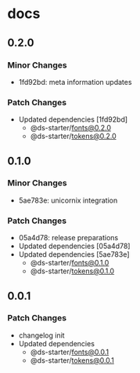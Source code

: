 # docs

## 0.2.0

### Minor Changes

- 1fd92bd: meta information updates

### Patch Changes

- Updated dependencies [1fd92bd]
  - @ds-starter/fonts@0.2.0
  - @ds-starter/tokens@0.2.0

## 0.1.0

### Minor Changes

- 5ae783e: unicornix integration

### Patch Changes

- 05a4d78: release preparations
- Updated dependencies [05a4d78]
- Updated dependencies [5ae783e]
  - @ds-starter/fonts@0.1.0
  - @ds-starter/tokens@0.1.0

## 0.0.1

### Patch Changes

- changelog init
- Updated dependencies
  - @ds-starter/fonts@0.0.1
  - @ds-starter/tokens@0.0.1
